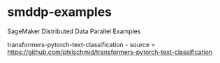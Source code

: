 # smddp-examples
SageMaker Distributed Data Parallel Examples

transformers-pytorch-text-classification - source = https://github.com/philschmid/transformers-pytorch-text-classification
